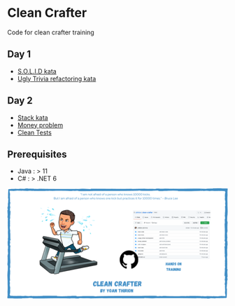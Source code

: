# Clean Crafter
Code for clean crafter training

## Day 1
- [S.O.L.I.D kata](clean-code/README.md)
- [Ugly Trivia refactoring kata](trivia-kata/README.md)

## Day 2
- [Stack kata](stack-kata/README.md)
- [Money problem](money-problem/README.md)
- [Clean Tests](clean-tests/README.md)

## Prerequisites
* Java : > 11
* C# : > .NET 6

![Clean Crafter](img/clean-crafter.png)
